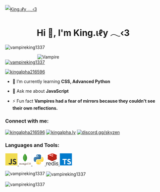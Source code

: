 [![King.ιℓу 𓂃‹3](https://cdn.discordapp.com/attachments/1244683167936413696/1255154696163688568/9bededd77c81772cc99d38a2e6694db5.jpg?ex=667c1967&is=667ac7e7&hm=349a367d86de64377c800c722aeba582a8dbdf03139edc230907e98d11be4000&)](https://discord.gg/skyzen)

<h1 align="center">Hi 👋, I'm King.ιℓу 𓂃‹3</h1>
<p align="left"> <img src="https://komarev.com/ghpvc/?username=vampireking1337&label=Profile%20views&color=0e75b6&style=flat" alt="vampireking1337" /> </p>

<img align="right" alt="Vampire" width="400" src="https://cdn.discordapp.com/avatars/309396877009485825/607af0021c5a9ccbfdbb33505513aa29.png">
<p align="left"> <a href="https://github.com/ryo-ma/github-profile-trophy"><img src="https://github-profile-trophy.vercel.app/?username=vampireking1337" alt="vampireking1337" /></a> </p>

<p align="left"> <a href="https://twitter.com/kingalpha216596" target="blank"><img src="https://img.shields.io/twitter/follow/kingalpha216596?logo=twitter&style=for-the-badge" alt="kingalpha216596" /></a> </p>

- 🌱 I’m currently learning **CSS, Advanced Python**

- 💬 Ask me about **JavaScript**

- ⚡ Fun fact **Vampires had a fear of mirrors because they couldn't see their own reflections.**

<h3 align="left">Connect with me:</h3>
<p align="left">
<a href="https://twitter.com/kingalpha216596" target="blank"><img align="center" src="https://raw.githubusercontent.com/rahuldkjain/github-profile-readme-generator/master/src/images/icons/Social/twitter.svg" alt="kingalpha216596" height="30" width="40" /></a>
<a href="https://instagram.com/kingalpha.ly" target="blank"><img align="center" src="https://raw.githubusercontent.com/rahuldkjain/github-profile-readme-generator/master/src/images/icons/Social/instagram.svg" alt="kingalpha.ly" height="30" width="40" /></a>
<a href="https://discord.gg/discord.gg/skyzen" target="blank"><img align="center" src="https://raw.githubusercontent.com/rahuldkjain/github-profile-readme-generator/master/src/images/icons/Social/discord.svg" alt="discord.gg/skyzen" height="30" width="40" /></a>
</p>

<h3 align="left">Languages and Tools:</h3>
<p align="left"> <a href="https://developer.mozilla.org/en-US/docs/Web/JavaScript" target="_blank" rel="noreferrer"> <img src="https://raw.githubusercontent.com/devicons/devicon/master/icons/javascript/javascript-original.svg" alt="javascript" width="40" height="40"/> </a> <a href="https://www.mongodb.com/" target="_blank" rel="noreferrer"> <img src="https://raw.githubusercontent.com/devicons/devicon/master/icons/mongodb/mongodb-original-wordmark.svg" alt="mongodb" width="40" height="40"/> </a> <a href="https://www.python.org" target="_blank" rel="noreferrer"> <img src="https://raw.githubusercontent.com/devicons/devicon/master/icons/python/python-original.svg" alt="python" width="40" height="40"/> </a> <a href="https://redis.io" target="_blank" rel="noreferrer"> <img src="https://raw.githubusercontent.com/devicons/devicon/master/icons/redis/redis-original-wordmark.svg" alt="redis" width="40" height="40"/> </a> <a href="https://www.typescriptlang.org/" target="_blank" rel="noreferrer"> <img src="https://raw.githubusercontent.com/devicons/devicon/master/icons/typescript/typescript-original.svg" alt="typescript" width="40" height="40"/> </a> </p>

<p><img align="left" src="https://github-readme-stats.vercel.app/api/top-langs?username=vampireking1337&show_icons=true&locale=en&layout=compact" alt="vampireking1337" /></p>

<p>&nbsp;<img align="center" src="https://github-readme-stats.vercel.app/api?username=vampireking1337&show_icons=true&locale=en" alt="vampireking1337" /></p>

<p><img align="center" src="https://github-readme-streak-stats.herokuapp.com/?user=vampireking1337&" alt="vampireking1337" /></p>
